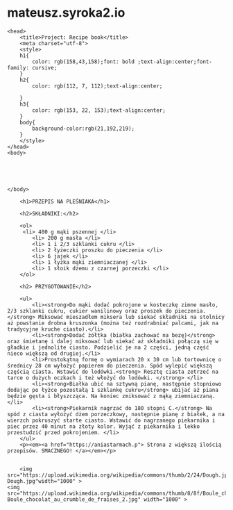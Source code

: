 # mateusz.syroka2.io<html>
    <head>
        <title>Project: Recipe book</title>
        <meta charset="utf-8">
        <style>
        h1{
            color: rgb(158,43,158);font: bold ;text-align:center;font-family: cursive; 
        }
        h2{
            color: rgb(112, 7, 112);text-align:center;
            
        }
        h3{
            color: rgb(153, 22, 153);text-align:center;
        }
        body{
            background-color:rgb(21,192,219);
        }
        </style>
    </head>
    <body>
    
    
    
    
        
    </body>
       
        <h1>PRZEPIS NA PLEŚNIAKA</h1>
        
        <h2>SKŁADNIKI:</h2>
        
        <ol>
         <li> 400 g mąki pszennej </li>
            <li> 200 g masła </li>
            <li> 1 i 2/3 szklanki cukru </li>
            <li> 2 łyżeczki proszku do pieczenia </li>
            <li> 6 jajek </li>
            <li> 1 łyżka mąki ziemniaczanej </li>
            <li> 1 słoik dżemu z czarnej porzeczki </li>
        </ol>
        
        <h2> PRZYGOTOWANIE</h2>
        
        <ul>
            <li><strong>Do mąki dodać pokrojone w kosteczkę zimne masło, 2/3 szklanki cukru, cukier wanilinowy oraz proszek do pieczenia.</strong> Miksować mieszadłem miksera lub siekać składniki na stolnicy aż powstanie drobna kruszonka (można też rozdrabniać palcami, jak na tradycyjne kruche ciasto).</li>
            <li><strong>Dodać żółtka (białka zachować na bezę)</strong> oraz śmietanę i dalej miksować lub siekać aż składniki połączą się w gładkie i jednolite ciasto. Podzielić je na 2 części, jedną część nieco większą od drugiej.</li>
            <li>Prostokątną formę o wymiarach 20 x 30 cm lub tortownicę o średnicy 28 cm wyłożyć papierem do pieczenia. Spód wylepić większą częścią ciasta. Wstawić do lodówki.<strong> Resztę ciasta zetrzeć na tarce o dużych oczkach i też włożyć do lodówki. </strong> </li>
            <li><strong>Białka ubić na sztywną pianę, następnie stopniowo dodając po łyżce pozostałą 1 szklankę cukru</strong> ubijać aż piana będzie gęsta i błyszcząca. Na koniec zmiksować z mąką ziemniaczaną. </li>
            <li><strong>Piekarnik nagrzać do 180 stopni C.</strong> Na spód z ciasta wyłożyć dżem porzeczkowy, następnie pianę z białek, a na wierzch pokruszyć starte ciasto. Wstawić do nagrzanego piekarnika i piec przez 40 minut na złoty kolor. Wyjąć z piekarnika i lekko przestudzić przed pokrojeniem. </li>
        </ul>
        <p><em><a href="https://aniastarmach.p"> Strona z większą ilością przepisów. SMACZNEGO! </a></em></p>
        
        
        <img src="https://upload.wikimedia.org/wikipedia/commons/thumb/2/24/Dough.jpg/330px-Dough.jpg"width="1000" >
    <img src="https://upload.wikimedia.org/wikipedia/commons/thumb/8/8f/Boule_chocolat_au_crumble_de_fraises_2.jpg/330px-Boule_chocolat_au_crumble_de_fraises_2.jpg" width="1000" >
</html>
